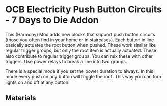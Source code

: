 # OCB Electricity Push Button Circuits - 7 Days to Die Addon

This (Harmony) Mod adds new blocks that support push button
circuits (those you often find in your home or in staircases).
Each button in line basically actuates the root button when
pushed. These work similar like regular trigger groups, but
only the root item is actually actuated. These also contribute
to regular trigger groups. You can mix these with other triggers.
Use power relays to break a line into two groups.

There is a special mode if you set the power duration to always.
In this mode every push on any button will toggle the root.
This way you can turn lights on and off at any button.

## Materials

